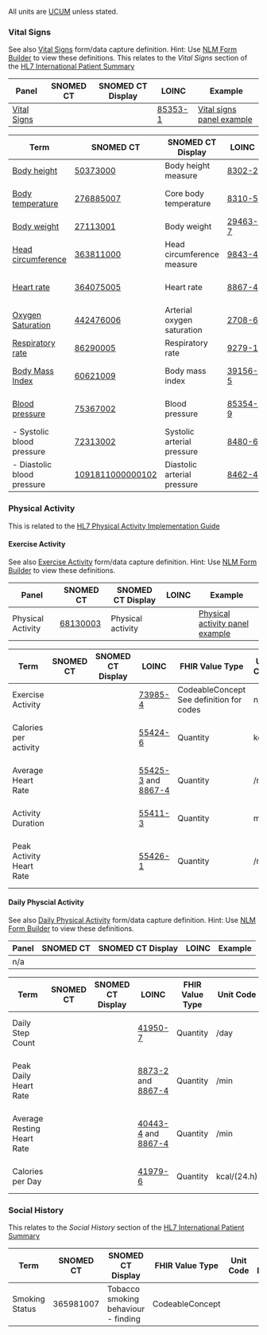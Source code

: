 
All units are [UCUM](http://unitsofmeasure.org) unless stated.

### Vital Signs

See also [Vital Signs](Questionnaire-VitalSigns.html) form/data capture definition. Hint: Use [NLM Form Builder](https://formbuilder.nlm.nih.gov/) to view these definitions.
This relates to the *Vital Signs* section of the [HL7 International Patient Summary](https://build.fhir.org/ig/HL7/fhir-ips/Structure-of-the-International-Patient-Summary.html#vital-signs)

| Panel                                                       | SNOMED CT | SNOMED CT Display | LOINC                         | Example                                                                            |
|-------------------------------------------------------------|-----------|-------------------|-------------------------------|------------------------------------------------------------------------------------|
| [Vital Signs](https://www.hl7.org/FHIR/R4/vitalspanel.html) |           |                   | [85353-1](https://loinc.org/85353-1) | [Vital signs panel example](Observation-88b99ab6-0990-4f1c-b1a7-6adb50dd70b7.html) |


| Term                                                          | SNOMED CT                                  | SNOMED CT Display           | LOINC                         | FHIR Value Type | Unit Code | Unit Display           | Example                                                                             |
 |---------------------------------------------------------------|--------------------------------------------|-----------------------------|-------------------------------|-----------------|-----------|------------------------|-------------------------------------------------------------------------------------|
| [Body height](https://hl7.org/fhir/R4/bodyheight.html)        | [50373000](http://snomed.info/id/50373000) | Body height measure         | [8302-2](https://loinc.org/8302-2)  | Quantity        | cm        | centimeter             | [Body height example](Observation-ba92afc0-a1c5-41df-93d8-c3df49888bcd.html)        |
| [Body temperature](https://hl7.org/fhir/R4/bodytemp.html)     | [276885007](http://snomed.info/id/276885007)        | Core body temperature       | [8310-5](https://loinc.org/8310-5)  | Quantity        | Cel       | degree Celsius         | [Body temperature example](Observation-5ba52e14-9a98-48cb-8029-770e3e76f428.html)   |
| [Body weight](https://hl7.org/fhir/R4/bodyweight.html)        | [27113001](http://snomed.info/id/27113001)         | Body weight                 | [29463-7](https://loinc.org/29463-7) | Quantity        | kg        | kilogram               | [Body weight example](Observation-af22811f-218e-4ff6-aa07-93f12c666dd7.html)        |
| [Head circumference](https://hl7.org/fhir/R4/headcircum.html) | [363811000](http://snomed.info/id/363811000)        | Head circumference measure  | [9843-4](https://loinc.org/9843-4)  | Quantity        | cm        | centimeter             | [Head circumference example](Observation-78fef4ce-cb0a-4e7d-b768-2565550b62a2.html) |
| [Heart rate](https://hl7.org/fhir/R4/heartrate.html)          | [364075005](http://snomed.info/id/364075005)        | Heart rate                  | [8867-4](https://loinc.org/8867-4)  | Quantity        | /min      | heart beats per minute | [Heart rate example](Observation-3421ccda-63f3-4e6e-b39c-ca9e3850d3a2.html)         |
| [Oxygen Saturation](https://hl7.org/fhir/R4/oxygensat.html)   | [442476006](http://snomed.info/id/442476006)        | Arterial oxygen saturation  | [2708-6](https://loinc.org/2708-6)  | Quantity        | %         | %                      | [Oxygen Saturation example](Observation-9a2052b8-f00a-41ec-bc4e-3bd4cfae62c2.html)  |
| [Respiratory rate](https://hl7.org/fhir/R4/resprate.html)     | [86290005](http://snomed.info/id/86290005)         | Respiratory rate            | [9279-1](https://loinc.org/9279-1)  | Quantity        | /min      | /min                   | [Respiratory rate example](Observation-65083da2-c77f-419e-a205-68a7d3863e90.html)   |
| [Body Mass Index](https://hl7.org/fhir/R4/resprate.html)      | [60621009](http://snomed.info/id/60621009)         | Body mass index             | [39156-5](https://loinc.org/39156-5) | Quantity        | kg/m2     | kg/m2                  | [Body Mass Index example](Observation-f268716f-9dc6-4361-a124-0aad3604d8a2.html)    |   
| [Blood pressure](https://hl7.org/fhir/R4/bp.html)             | [75367002](http://snomed.info/id/75367002)         | Blood pressure              | [85354-9](https://loinc.org/85354-9) | component       |           |                        | [Blood pressure example](Observation-8037d992-5936-44bf-9253-f76f904ba7b9.html)     |
| - Systolic blood pressure                                     | [72313002](http://snomed.info/id/72313002)         | Systolic arterial pressure  | [8480-6](https://loinc.org/8480-6)  | Quantity        | mm[Hg]    | mm[Hg]                 |                                                                                     |
| - Diastolic blood pressure                                    | [1091811000000102](http://snomed.info/id/1091811000000102) | Diastolic arterial pressure | [8462-4](https://loinc.org/8462-4)  | Quantity        | mm[Hg]    | mm[Hg]                 |                                                                                     |

### Physical Activity

This is related to the [HL7 Physical Activity Implementation Guide](https://build.fhir.org/ig/HL7/physical-activity/)

#### Exercise Activity

See also [Exercise Activity](Questionnaire-ExerciseActivity.html) form/data capture definition. Hint: Use [NLM Form Builder](https://formbuilder.nlm.nih.gov/) to view these definitions.

| Panel             | SNOMED CT                                          | SNOMED CT Display | LOINC | Example                                                                                  |
|-------------------|----------------------------------------------------|-------------------|-------|------------------------------------------------------------------------------------------|
| Physical Activity | [68130003](http://snomed.info/id/68130003) | Physical activity |       | [Physical activity panel example](Observation-8f750590-30d6-425f-a8c4-f0a7c41e01d4.html) |


| Term                     | SNOMED CT | SNOMED CT Display | LOINC                                                                 | FHIR Value Type                                | Unit Code | Unit Display | Example                                                                                   |
|--------------------------|-----------|-------------------|-----------------------------------------------------------------------|------------------------------------------------|-----------|--------------|-------------------------------------------------------------------------------------------|
| Exercise Activity        |           |                   | [73985-4](https://loinc.org/73985-4)                                  | CodeableConcept <br/> See definition for codes | n/a       | n/a          | [Exercise Activity example](Observation-cb3c778b-cee4-4027-8163-c082958f87f1.html)        | 
| Calories per activity    |           |                   | [55424-6](https://loinc.org/55424-6)                                  | Quantity                                       | kcal      | kcal         | [Calories per activity example](Observation-71fae5af-0b9e-4b9e-b6af-3d1bb4e223a0.html)    |
| Average Heart Rate       |           |                   | [55425-3](https://loinc.org/55425-3) and [8867-4](https://loinc.org/8867-4) | Quantity                                       | /min      | /min         | [Average Heart Rate example](Observation-cffe1a6e-8eda-4613-bf54-119b374bb5b9.html)       |
| Activity Duration        |           |                   | [55411-3](https://loinc.org/55411-3)                                         | Quantity                                       | min       | min          | [Activity Duration example](Observation-35eb7da3-9b85-46ce-bd29-75c2263b514a.html)        |
| Peak Activity Heart Rate |           |                   | [55426-1](https://loinc.org/55426-1)                                         | Quantity                                       | /min      | /min         | [Peak Activity Heart Rate example](Observation-ad7c1832-f855-4ece-a4c7-c79b433a7890.html) |

#### Daily Physcial Activity

See also [Daily Physical Activity](Questionnaire-DailyPhysicalActivity.html) form/data capture definition. Hint: Use [NLM Form Builder](https://formbuilder.nlm.nih.gov/) to view these definitions.


| Panel | SNOMED CT | SNOMED CT Display | LOINC | Example |
|-------|-----------|-------------------|-------|---------|
| n/a   |           |                   |       |         |

| Term                       | SNOMED CT | SNOMED CT Display | LOINC                                                                       | FHIR Value Type | Unit Code   | Unit Display            | Example                                                                                     |
|----------------------------|-----------|-------------------|-----------------------------------------------------------------------------|-----------------|-------------|-------------------------|---------------------------------------------------------------------------------------------|
| Daily Step Count           |           |                   | [41950-7](https://loinc.org/41950-7)                                        | Quantity        | /day        | /day                    | [Daily Step Count example](Observation-0a7f38ae-9658-4b43-a3f9-02f66f65bf38.html)           | 
| Peak Daily Heart Rate      |           |                   | [8873-2](https://loinc.org/8873-2) and [8867-4](https://loinc.org/8867-4)   | Quantity        | /min        | /min                    | [Peak Daily Heart Rate example](Observation-a14a52b7-b647-45f3-851a-8c00e28c0968.html)      | 
| Average Resting Heart Rate |           |                   | [40443-4](https://loinc.org/40443-4) and [8867-4](https://loinc.org/8867-4) | Quantity        | /min        | /min                    | [Average resting heart rate example](Observation-ea09866e-d540-4d9c-ba9c-8e22338e524c.html) | 
| Calories per Day           |           |                   | [41979-6](https://loinc.org/41979-6)                                        | Quantity        | kcal/(24.h) | kilocalorie per 24 hour | [Calories per Day example](Observation-b8df13d9-86f3-4545-9e82-50bca88090d9.html)           | 

### Social History

This relates to the *Social History* section of the [HL7 International Patient Summary](https://build.fhir.org/ig/HL7/fhir-ips/Structure-of-the-International-Patient-Summary.html#social-history)

| Term           | SNOMED CT | SNOMED CT Display                   | FHIR Value Type | Unit Code | Unit Display | ValueSet                                                |
|----------------|-----------|-------------------------------------|-----------------|-----------|--------------|---------------------------------------------------------|
| Smoking Status | 365981007 | Tobacco smoking behaviour - finding | CodeableConcept |           |              | [Smoking Status](ValueSet-valueset-smoking-status.html) | 
